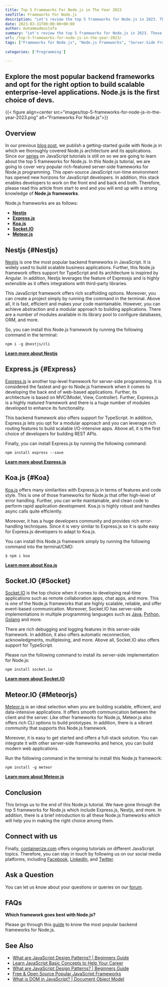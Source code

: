 ```yaml
---
title: Top 5 Frameworks For Node.js in The Year 2023
seoTitle: Frameworks For Node.js
description: "Let's review the top 5 frameworks for Node.js in 2023. These Node.js frameworks include Nestjs, Express.js, Koa.js, Socket.IO, and Meteor.js."
date: 2023-03-31T00:00:00+00:00
author: muhammadmustafa
summary: "Let's review the top 5 frameworks for Node.js in 2023. These Node.js frameworks include Nestjs, Express.js, Koa.js, Socket.IO, and Meteor.js."
url: /top-5-frameworks-for-node-js-in-the-year-2023/
tags: ["Frameworks for Node.js", "Node.js Frameworks", "Server-Side Frameworks", "Most Popular Backend Frameworks", "Node.js tutorial"]
    
categories: ['Programming']

---
```

## Explore the most popular backend frameworks and opt for the right option to build scalable enterprise-level applications. Node.js is the first choice of devs.

{{< figure align=center src="images/top-5-frameworks-for-node-js-in-the-year-2023.png" alt="Frameworks For Node.js">}}
## Overview

In our previous [blog post][30], we publish a getting-started guide with Node.js in which we thoroughly covered Node.js architecture and its applications. Since our [series][1] on JavaScript tutorials is still on so we are going to learn about the top 5 frameworks for Node.js. In this Node.js tutorial, we are going to cover very popular rich-featured server-side frameworks for Node.js programming. This open-source JavaScript run-time environment has opened new horizons for JavaScript developers. In addition, this stack enables developers to work on the front end and back end both. Therefore, please read this article from start to end and you will end up with a strong knowledge of **Node.js frameworks**.

Node.js frameworks are as follows:

  * **[Nestjs][2]**
  * **[Express.js][3]**
  * **[Koa.js][4]**
  * **[Socket.IO][5]**
  * **[Meteor.js][6]**

## Nestjs {#Nestjs}

[Nestjs][7] is one the most popular backend frameworks in JavaScript. It is widely used to build scalable business applications. Further, this Node.js framework offers support for TypeScript and its architecture is inspired by Angular. In addition, Nestjs leverages the feature of Expressjs and is highly extensible as it offers integrations with third-party libraries.

This JavaScript framework offers rich scaffolding options. Moreover, you can create a project simply by running the command in the terminal. Above all, it is fast, efficient and makes your code maintainable. However, you can achieve abstraction and a modular approach to building applications. There are a number of modules available in its library pool to configure databases, ORM, and more. 

So, you can install this Node.js framework by running the following command in the terminal:
```
npm i -g @nestjs/cli
```
**[Learn more about Nestjs][8]**

## Express.js {#Express}

[Express.js][9] is another top-level framework for server-side programming. It is considered the fastest and go-to Node.js framework when it comes to developing the back end of web-based applications. Further, its architecture is based on MVC(Model, View, Controller). Further, Express.js is a highly matured framework and there is a huge number of modules developed to enhance its functionality.

This backend framework also offers support for TypeScript. In addition, Express.js lets you opt for a modular approach and you can leverage rich routing features to build scalable I/O-intensive apps. Above all, it is the first choice of developers for building REST APIs.

Finally, you can install Express.js by running the following command:
```
npm install express --save
```
**[Learn more about Express.js][10]**

## Koa.js {#Koa}

[Koa.js][11] offers many similarities with Express.js in terms of features and code style. This is one of those frameworks for Node.js that offer high-level of error handling. Further, you can write maintainable, and clean code to perform rapid application development. Koa.js is highly robust and handles async calls quite efficiently.

Moreover, it has a huge developers community and provides rich error-handling techniques. Since it is very similar to Express.js so it is quite easy for Express.js developers to adapt to Koa.js.

You can install this Node.js framework simply by running the following command into the terminal/CMD:
```
$ npm i koa
```
**[Learn more about Koa.js][12]**

## Socket.IO {#Socket}

[Socket.IO][13] is the top choice when it comes to developing real-time applications such as remote collaboration apps, chat apps, and more. This is one of the Node.js frameworks that are highly scalable, reliable, and offer event-based communication. Moreover, Socket.IO has server-side implementations in multiple programming languages such as [Java][14], [Python][15], [Golang][16] and more.

There are rich debugging and logging features in this server-side framework. In addition, it also offers automatic reconnection, acknowledgments, multiplexing, and more. Above all, Socket.IO also offers support for TypeScript.

Please run the following command to install its server-side implementation for Node.js:
```
npm install socket.io
```
**[Learn more about Socket.IO][17]**

## Meteor.IO {#Meteorjs}

[Meteor.js][18] is an ideal selection when you are building scalable, efficient, and data-intensive applications. It offers smooth communication between the client and the server. Like other frameworks for Node.js, Meteor.js also offers rich CLI options to build prototypes. In addition, there is a vibrant community that supports this Node.js framework.

Moreover, it is easy to get started and offers a full-stack solution. You can integrate it with other server-side frameworks and hence, you can build modern web applications.

Run the following command in the terminal to install this Node.js framework:
```
npm install -g meteor
```
**[Learn more about Meteor.js][19]**

## Conclusion

This brings us to the end of this Node.js tutorial. We have gone through the top 5 frameworks for Node.js which include Express.js, Nestjs, and more. In addition, there is a brief introduction to all these Node.js frameworks which will help you in making the right choice among them.
## Connect with us

Finally, [containerize.com][20] offers ongoing tutorials on different JavaScript topics. Therefore, you can stay in touch by following us on our social media platforms, including [Facebook][21], [LinkedIn][22], and [Twitter][23].

## Ask a Question

You can let us know about your questions or queries on our [forum][24].

## FAQs

**Which framework goes best with Node.js?**

Please go through this [guide][2] to know the most popular backend frameworks for Node.js.

## See Also

 * [What are JavaScript Design Patterns? | Beginners Guide][25]
 * [Learn JavaScript Basic Concepts to Help Your Career][26]
 * [What are JavaScript Design Patterns? | Beginners Guide][27]
 * [Free & Open Source Popular JavaScript Frameworks][28]
 * [What is DOM in JavaScript? | Document Object Model][29]


 [1]: https://blog.containerize.com/categories/programming/
 [2]: #Nestjs
 [3]: #Express
 [4]: #Koa
 [5]: #Socket
 [6]: #Meteorjs
 [7]: https://nestjs.com/
 [8]: https://docs.nestjs.com/
 [9]: https://expressjs.com/
 [10]: https://expressjs.com/en/starter/installing.html
 [11]: https://koajs.com/
 [12]: https://koajs.com/#error-handling
 [13]: https://socket.io/
 [14]: https://github.com/mrniko/netty-socketio
 [15]: https://github.com/miguelgrinberg/python-socketio
 [16]: https://github.com/googollee/go-socket.io
 [17]: https://socket.io/docs/v4/
 [18]: https://www.meteor.com/
 [19]: https://docs.meteor.com/#/full/
 [20]: https://www.containerize.com/
 [21]: https://web.facebook.com/containerize
 [22]: https://www.linkedin.com/company/containerize/
 [23]: https://twitter.com/containerize_co
 [24]: https://forum.containerize.com/
 [25]: https://blog.containerize.com/what-are-javascript-design-patterns-beginners-guide/
 [26]: https://blog.containerize.com/learn-javascript-basic-concepts-to-help-your-career/
 [27]: https://blog.containerize.com/free-open-source-popular-javascript-frameworks/
 [28]: https://blog.containerize.com/free-open-source-popular-javascript-frameworks/
 [29]: https://blog.containerize.com/what-is-dom-in-javascript-document-object-model/
 [30]: https://blog.containerize.com/getting-started-with-node-js-what-is-node-js